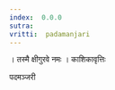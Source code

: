 ```yaml
---
index:  0.0.0
sutra:  
vritti:  padamanjari
---
```


। तस्मै क्षीगुरवे नमः ।
काशिकावृत्तिः

पदमञ्जरी

